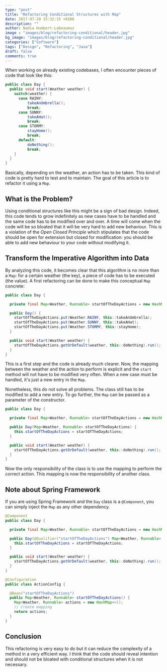 ```yaml
---
type: "post"
title: "Refactoring Conditional Structures with Map"
date: 2017-07-20 15:32:15 +0100
description: ""
author: Nadia Humbert-Labeaumaz
image : "images/blog/refactoring-conditional/header.jpg"
bg_image: "images/blog/refactoring-conditional/header.jpg"
categories: ["Software"]
tags: ["Design", "Refactoring", "Java"]
draft: false
comments: true
---
```


When working on already existing codebases, I often encounter pieces of code that look like this:

```java
public class Day {
  public void start(Weather weather) {
    switch(weather) {
      case RAINY:
          takeAnUmbrella();
          break;
      case SUNNY:
          takeAHat();
          break;
      case STORMY:
          stayHome();
          break;
      default:
          doNothing();
          break;
    }
  }
}
```

Basically, depending on the weather, an action has to be taken. This kind of code is pretty hard to test and to maintain. The goal of this article is to refactor it using a `Map`.

<!-- more -->

## What is the Problem?

Using conditional structures like this might be a sign of bad design. Indeed, this code tends to grow indefinitely as new cases have to be handled and the same code has to be modified over and over. A time will come when the code will be so bloated that it will be very hard to add new behaviour. This is a violation of the _Open Closed Principle_ which stipulates that the code should be open for extension but closed for modification: you should be able to add new behaviour to your code without modifying it.

## Transform the Imperative Algorithm into Data

By analyzing this code, it becomes clear that this algorithm is no more than a `Map`: for a certain weather (the key), a piece of code has to be executed (the value). A first refactoring can be done to make this conceptual `Map` concrete:

```java
public class Day {

  private final Map<Weather, Runnable> startOfTheDayActions = new HashMap<>();

  public Day() {
    startOfTheDayActions.put(Weather.RAINY, this::takeAnUmbrella);
    startOfTheDayActions.put(Weather.SUNNY, this::takeAHat);
    startOfTheDayActions.put(Weather.STORMY, this::stayHome);
  }

  public void start(Weather weather) {
    startOfTheDayActions.getOrDefault(weather, this::doNothing).run();
  }
}
```

This is a first step and the code is already much clearer. Now, the mapping between the weather and the action to perform is explicit and the `start` method will not have to be modified very often. When a new case must be handled, it's just a new entry in the `Map`.

Nonetheless, this do not solve all problems. The class still has to be modified to add a new entry. To go further, the `Map` can be passed as a parameter of the constructor.

```java
public class Day {

  private final Map<Weather, Runnable> startOfTheDayActions = new HashMap<>();

  public Day(Map<Weather, Runnable> startOfTheDayActions) {
    this.startOfTheDayActions = startOfTheDayActions;
  }

  public void start(Weather weather) {
    startOfTheDayActions.getOrDefault(weather, this::doNothing).run();
  }
}
```

Now the only responsibility of the class is to use the mapping to perform the correct action. This mapping is now the responsibility of another class.

## Note about Spring Framework

If you are using Spring Framework and the `Day` class is a `@Component`, you can simply inject the `Map` as any other dependency.

```java
@Component
public class Day {

  private final Map<Weather, Runnable> startOfTheDayActions = new HashMap<>();

  public Day(@Qualifier("startOfTheDayActions") Map<Weather, Runnable> startOfTheDayActions) {
    this.startOfTheDayActions = startOfTheDayActions;
  }

  public void start(Weather weather) {
    startOfTheDayActions.getOrDefault(weather, this::doNothing).run();
  }
}
```

```java
@Configuration
public class ActionConfig {

  @Bean("startOfTheDayActions")
  public Map<Weather, Runnable> startOfTheDayActions() {
    Map<Weather, Runnable> actions = new HashMap<>();
    // Create mapping
    return actions;
  }
}
```

## Conclusion

This refactoring is very easy to do but it can reduce the complexity of a method in a very efficient way. I think that the code should reveal intention and should not be bloated with conditional structures when it is not necessary.
